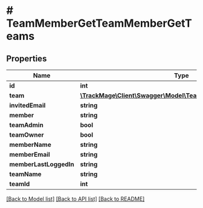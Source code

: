 # # TeamMemberGetTeamMemberGetTeams

## Properties

Name | Type | Description | Notes
------------ | ------------- | ------------- | -------------
**id** | **int** |  | [optional] 
**team** | [**\TrackMage\Client\Swagger\Model\TeamGetTeamMemberGetTeams**](TeamGetTeamMemberGetTeams.md) |  | [optional] 
**invitedEmail** | **string** |  | [optional] 
**member** | **string** |  | [optional] 
**teamAdmin** | **bool** |  | [optional] 
**teamOwner** | **bool** |  | [optional] 
**memberName** | **string** |  | [optional] 
**memberEmail** | **string** |  | [optional] 
**memberLastLoggedIn** | **string** |  | [optional] 
**teamName** | **string** |  | [optional] 
**teamId** | **int** |  | [optional] 

[[Back to Model list]](../../README.md#documentation-for-models) [[Back to API list]](../../README.md#documentation-for-api-endpoints) [[Back to README]](../../README.md)



